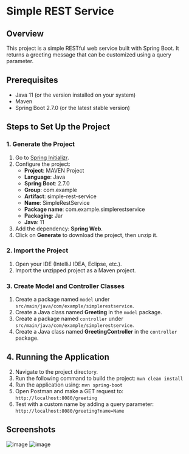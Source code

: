 # Simple REST Service

## Overview
This project is a simple RESTful web service built with Spring Boot. It returns a greeting message that can be customized using a query parameter.

## Prerequisites
- Java 11 (or the version installed on your system)
- Maven
- Spring Boot 2.7.0 (or the latest stable version)

## Steps to Set Up the Project

### 1. Generate the Project
1. Go to [Spring Initializr](https://start.spring.io/).
2. Configure the project:
   - **Project**: MAVEN Project
   - **Language**: Java
   - **Spring Boot**: 2.7.0
   - **Group**: com.example
   - **Artifact**: simple-rest-service
   - **Name**: SimpleRestService
   - **Package name**: com.example.simplerestservice
   - **Packaging**: Jar
   - **Java**: 11
3. Add the dependency: **Spring Web**.
4. Click on **Generate** to download the project, then unzip it.

### 2. Import the Project
1. Open your IDE (IntelliJ IDEA, Eclipse, etc.).
2. Import the unzipped project as a Maven project.
   
### 3. Create Model and Controller Classes
1. Create a package named `model` under `src/main/java/com/example/simplerestservice`.
2. Create a Java class named **Greeting** in the `model` package.
3. Create a package named `controller` under `src/main/java/com/example/simplerestservice`.
4. Create a Java class named **GreetingController** in the `controller` package.
   
## 4. Running the Application
2. Navigate to the project directory.
3. Run the following command to build the project: `mvn clean install`
4. Run the application using: `mvn spring-boot`
5. Open Postman and make a GET request to: `http://localhost:8080/greeting`
6. Test with a custom name by adding a query parameter: `http://localhost:8080/greeting?name=Name`

## Screenshots
![image](https://github.com/user-attachments/assets/54171b43-b863-4378-b580-746baed7bb37)
![image](https://github.com/user-attachments/assets/f4879350-b223-4087-899e-b8976d8db69d)




